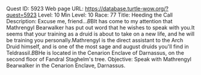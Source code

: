 Quest ID: 5923
Web page URL: https://database.turtle-wow.org/?quest=5923
Level: 10
Min Level: 10
Race: 77
Title: Heeding the Call
Description: Excuse me, friend...$B$BIt has come to my attention that Mathrengyl Bearwalker has put out word that he wishes to speak with you.It seems that your training as a druid is about to take on a new life, and he will be training you personally.Mathrengyl is the direct assistant to the Arch Druid himself, and is one of the most sage and august druids you'll find in Teldrassil.$B$BHe is located in the Cenarion Enclave of Darnassus, on the second floor of Fandral Staghelm's tree.
Objective: Speak with Mathrengyl Bearwalker in the Cenarion Enclave, Darnassus.
